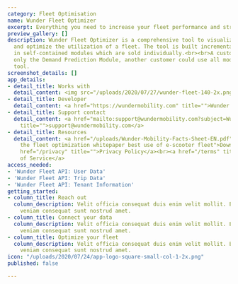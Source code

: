 ```yaml
---
category: Fleet Optimisation
name: Wunder Fleet Optimizer
excerpt: Everything you need to increase your fleet performance and streamline workflows.
preview_gallery: []
description: Wunder Fleet Optimizer is a comprehensive tool to visualize, understand
  and optimize the utilization of a fleet. The tool is built incrementally, separated
  in self-contained modules which are sold individually.<br><br>A customer could use
  only the Demand Prediction Module, another customer could use all modules in one
  tool.
screenshot_details: []
app_details:
- detail_title: Works with
  detail_content: <img src="/uploads/2020/07/27/wunder-fleet-140-2x.png">
- detail_title: Developer
  detail_content: <a href="https://wundermobility.com" title="">Wunder Mobility →</a>
- detail_title: Support contact
  detail_content: <a href="mailto:support@wundermobility.com?subject=Wunder%20Fleet%20Optimization%20support&amp;body=Hey%20Wunder%20team%2C%0D%0A%0D%0AI%20have%20a%20question%20regarding%20your%20Wunder%20Fleet%20Optimization%20app."
    title="">support@wundermobility.com</a>
- detail_title: Resources
  detail_content: <a href="/uploads/Wunder-Mobility-Facts-Sheet-EN.pdf" title="Download
    the fleet optimization whitepaper best use of e-scooter fleet">Download Whitepaper</a><br><a
    href="/privacy" title="">Privacy Policy</a><br><a href="/terms" title="">Terms
    of Service</a>
access_needed:
- 'Wunder Fleet API: User Data'
- 'Wunder Fleet API: Trip Data'
- 'Wunder Fleet API: Tenant Information'
getting_started:
- column_title: Reach out
  column_description: Velit officia consequat duis enim velit mollit. Exercitation
    veniam consequat sunt nostrud amet.
- column_title: Connect your data
  column_description: Velit officia consequat duis enim velit mollit. Exercitation
    veniam consequat sunt nostrud amet.
- column_title: Optimize your fleet
  column_description: Velit officia consequat duis enim velit mollit. Exercitation
    veniam consequat sunt nostrud amet.
icon: "/uploads/2020/07/24/app-logo-square-small-col-1-2x.png"
published: false

---
```

